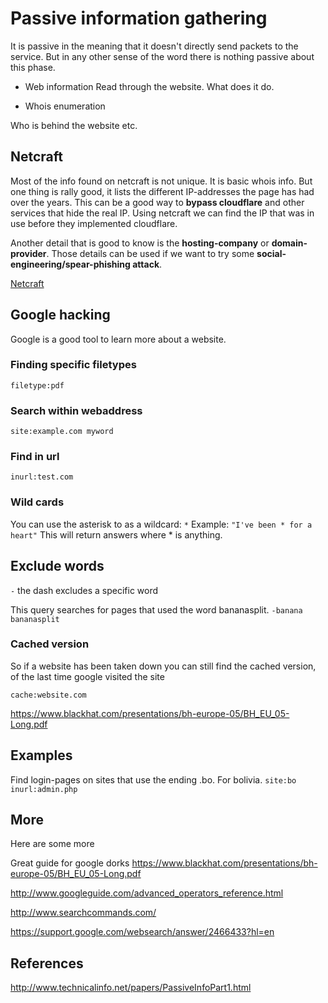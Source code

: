 # Passive information gathering

It is passive in the meaning that it doesn't directly send packets to the service. But in any other sense of the word there is nothing passive about this phase.


 - Web information
Read through the website. What does it do.


 - Whois enumeration

Who is behind the website etc.
## Netcraft

Most of the info found on netcraft is not unique. It is basic whois info. But one thing is rally good, it lists the different IP-addresses the page has had over the years. This can be a good way to **bypass cloudflare** and other services that hide the real IP. Using netcraft we can find the IP that was in use before they implemented cloudflare.

Another detail that is good to know is the **hosting-company** or **domain-provider**. Those details can be used if we want to try some **social-engineering/spear-phishing attack**.

[Netcraft](https://www.netcraft.com/)

## Google hacking
Google is a good tool to learn more about a website.

### Finding specific filetypes
`filetype:pdf`

### Search within webaddress
`site:example.com myword`

### Find in url

`inurl:test.com`

### Wild cards

You can use the asterisk to as a wildcard:
`*`
Example:
`"I've been * for a heart"`
This will return answers where * is anything.

## Exclude words
`-` the dash excludes a specific word

This query searches for pages that used the word bananasplit. 
`-banana bananasplit`

### Cached version
So if a website has been taken down you can still find the cached version, of the last time google visited the site

`cache:website.com`

https://www.blackhat.com/presentations/bh-europe-05/BH_EU_05-Long.pdf


## Examples

Find login-pages on sites that use the ending .bo. For bolivia.
`site:bo inurl:admin.php`


## More
Here are some more

Great guide for google dorks
https://www.blackhat.com/presentations/bh-europe-05/BH_EU_05-Long.pdf

http://www.googleguide.com/advanced_operators_reference.html

http://www.searchcommands.com/

https://support.google.com/websearch/answer/2466433?hl=en
## References
http://www.technicalinfo.net/papers/PassiveInfoPart1.html